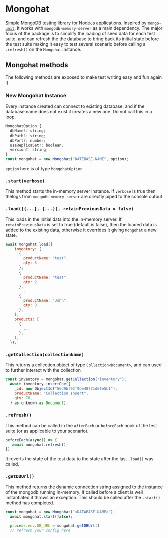 # Mongohat
Simple MongoDB testing library for NodeJs applications. Inspired by [`mongo-unit`](https://www.npmjs.com/package/mongo-unit).
It works with `mongodb-memory-server` as a main dependency.
The major focus of the package is to simplify the loading of seed data for each test suite, and can refresh the
the database to bring back its initial state before the test suite making it easy to test several scenario before calling a `.refresh()`
on the `Mongohat` instance.

## Mongohat methods
The following methods are exposed to make test writing easy and fun again :)

### New Mongohat Instance
Every instance created can connect to existing database, and if the database name does not exist it creates
a new one.
Do not call this in a loop.
```js
MongohatOption {
  dbName?: string;
  dbPath?: string;
  dbPort?: number;
  useReplicaSet?: boolean;
  version?: string;
}
const mongohat = new Mongohat("DATEBASE-NAME", option);
```
`option` here is of type `MongohatOption`

### `.start(verbose)`
This method starts the in-memory server instance. If `verbose` is true then thelogs from `mongodb-memory-server` are directly piped to the 
console output
### `.load([{...}, {...}], retainPreviousData = false)`
This loads in the initial data into the in-memory server. If `retainPreviousData` is set to true (default is false), then the loaded data is
added to the existing data, otherwise it overrides it giving `Mongohat` a new state.
```js
await mongohat.load({
    inventory: [
      {
        productName: "test",
        qty: 5
      },
      {
        productName: "test",
        qty: 2
      },
      ...
      {
        productName: "John",
        qty: 8
      },
    ],
    products: [
      {
        ...
      },
    ],
  });
```

### `.getCollection(collectionName)`
This returns a collection object of type `Collection<Document>`, and can used to further interact with the collection
```js
const inventory = mongohat.getCollection("inventory");
  await inventory.insertOne({
    _id: new ObjectId("56d9bf92f9be48771d6fe5b1"),
    productName: "Collection Insert",
    qty: 78,
  } as unknown as Document);

```
### `.refresh()`
This method can be called in the `afterEach` or `beforeEach` hook of the test suite (or as applicable to your scenario).
```js
beforeEach(async() => {
   await mongohat.refresh();
})
```
It reverts the state of the test data to the state after the last `.load()` was called.

### `.getDBUrl()`
This method returns the dynamic connection string assigned to the instance of the mongodb running in-memory.
If called before a client is well instantiated it throws an exception.
This should be called after the `.start()` method has completed.
```js
const mongohat = new Mongohat("<DATABASE-NAME>");
  await mongohat.start(false);
  ...
  process.env.DB_URL = mongohat.getDBUrl()
  // refresh your config here
```
